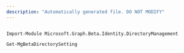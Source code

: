 ```yaml
---
description: "Automatically generated file. DO NOT MODIFY"
---
```


```powershellv2

Import-Module Microsoft.Graph.Beta.Identity.DirectoryManagement

Get-MgBetaDirectorySetting

```